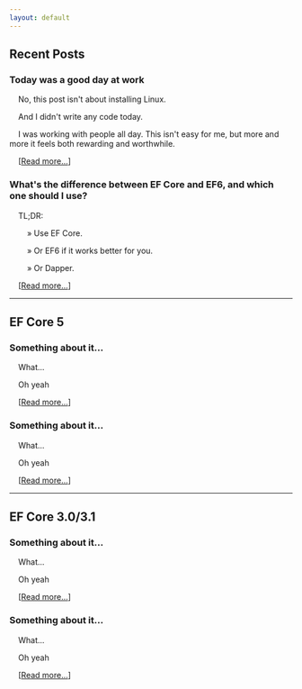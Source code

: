```yaml
---
layout: default
---
```


## Recent Posts

### Today was a good day at work

&nbsp;&nbsp;&nbsp;&nbsp;No, this post isn't about installing Linux.

&nbsp;&nbsp;&nbsp;&nbsp;And I didn't write any code today.

&nbsp;&nbsp;&nbsp;&nbsp;I was working with people all day.
This isn't easy for me, but more and more it feels both rewarding and worthwhile.

&nbsp;&nbsp;&nbsp;&nbsp;[[Read more...](_posts/2020-02-05-today-was-a-good-day-at-work.md)]


### What's the difference between EF Core and EF6, and which one should I use?

&nbsp;&nbsp;&nbsp;&nbsp;TL;DR:

&nbsp;&nbsp;&nbsp;&nbsp;&nbsp;&nbsp;&nbsp;&nbsp;» Use EF Core.

&nbsp;&nbsp;&nbsp;&nbsp;&nbsp;&nbsp;&nbsp;&nbsp;» Or EF6 if it works better for you.

&nbsp;&nbsp;&nbsp;&nbsp;&nbsp;&nbsp;&nbsp;&nbsp;» Or Dapper.

&nbsp;&nbsp;&nbsp;&nbsp;[[Read more...](_posts/2020-01-29-coreor6.md)]

---

## EF Core 5

### Something about it...

&nbsp;&nbsp;&nbsp;&nbsp;What...

&nbsp;&nbsp;&nbsp;&nbsp;Oh yeah

&nbsp;&nbsp;&nbsp;&nbsp;[[Read more...](_posts/2020-01-29-coreor6.md)]

### Something about it...

&nbsp;&nbsp;&nbsp;&nbsp;What...

&nbsp;&nbsp;&nbsp;&nbsp;Oh yeah

&nbsp;&nbsp;&nbsp;&nbsp;[[Read more...](_posts/2020-01-29-coreor6.md)]

---

## EF Core 3.0/3.1

### Something about it...

&nbsp;&nbsp;&nbsp;&nbsp;What...

&nbsp;&nbsp;&nbsp;&nbsp;Oh yeah

&nbsp;&nbsp;&nbsp;&nbsp;[[Read more...](_posts/2020-01-29-coreor6.md)]

### Something about it...

&nbsp;&nbsp;&nbsp;&nbsp;What...

&nbsp;&nbsp;&nbsp;&nbsp;Oh yeah

&nbsp;&nbsp;&nbsp;&nbsp;[[Read more...](_posts/2020-01-29-coreor6.md)]
